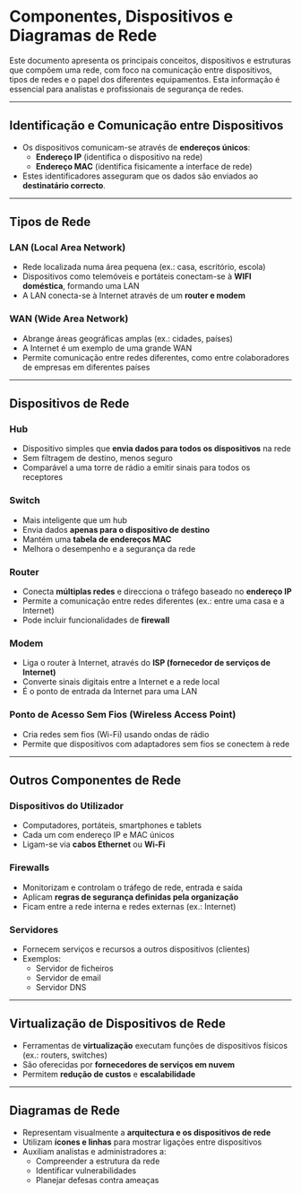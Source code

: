 # Componentes, Dispositivos e Diagramas de Rede

Este documento apresenta os principais conceitos, dispositivos e estruturas que compõem uma rede, com foco na comunicação entre dispositivos, tipos de redes e o papel dos diferentes equipamentos. Esta informação é essencial para analistas e profissionais de segurança de redes.

---

## Identificação e Comunicação entre Dispositivos

- Os dispositivos comunicam-se através de **endereços únicos**:
  - **Endereço IP** (identifica o dispositivo na rede)
  - **Endereço MAC** (identifica fisicamente a interface de rede)
- Estes identificadores asseguram que os dados são enviados ao **destinatário correcto**.

---

## Tipos de Rede

### LAN (Local Area Network)
- Rede localizada numa área pequena (ex.: casa, escritório, escola)
- Dispositivos como telemóveis e portáteis conectam-se à **WIFI doméstica**, formando uma LAN
- A LAN conecta-se à Internet através de um **router e modem**

### WAN (Wide Area Network)
- Abrange áreas geográficas amplas (ex.: cidades, países)
- A Internet é um exemplo de uma grande WAN
- Permite comunicação entre redes diferentes, como entre colaboradores de empresas em diferentes países

---

## Dispositivos de Rede

### Hub
- Dispositivo simples que **envia dados para todos os dispositivos** na rede
- Sem filtragem de destino, menos seguro
- Comparável a uma torre de rádio a emitir sinais para todos os receptores

### Switch
- Mais inteligente que um hub
- Envia dados **apenas para o dispositivo de destino**
- Mantém uma **tabela de endereços MAC**
- Melhora o desempenho e a segurança da rede

### Router
- Conecta **múltiplas redes** e direcciona o tráfego baseado no **endereço IP**
- Permite a comunicação entre redes diferentes (ex.: entre uma casa e a Internet)
- Pode incluir funcionalidades de **firewall**

### Modem
- Liga o router à Internet, através do **ISP (fornecedor de serviços de Internet)**
- Converte sinais digitais entre a Internet e a rede local
- É o ponto de entrada da Internet para uma LAN

### Ponto de Acesso Sem Fios (Wireless Access Point)
- Cria redes sem fios (Wi-Fi) usando ondas de rádio
- Permite que dispositivos com adaptadores sem fios se conectem à rede

---

## Outros Componentes de Rede

### Dispositivos do Utilizador
- Computadores, portáteis, smartphones e tablets
- Cada um com endereço IP e MAC únicos
- Ligam-se via **cabos Ethernet** ou **Wi-Fi**

### Firewalls
- Monitorizam e controlam o tráfego de rede, entrada e saída
- Aplicam **regras de segurança definidas pela organização**
- Ficam entre a rede interna e redes externas (ex.: Internet)

### Servidores
- Fornecem serviços e recursos a outros dispositivos (clientes)
- Exemplos:
  - Servidor de ficheiros
  - Servidor de email
  - Servidor DNS

---

## Virtualização de Dispositivos de Rede

- Ferramentas de **virtualização** executam funções de dispositivos físicos (ex.: routers, switches)
- São oferecidas por **fornecedores de serviços em nuvem**
- Permitem **redução de custos** e **escalabilidade**

---

## Diagramas de Rede

- Representam visualmente a **arquitectura e os dispositivos de rede**
- Utilizam **ícones e linhas** para mostrar ligações entre dispositivos
- Auxiliam analistas e administradores a:
  - Compreender a estrutura da rede
  - Identificar vulnerabilidades
  - Planejar defesas contra ameaças
